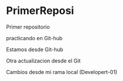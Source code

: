 # PrimerReposi
Primer repositorio

practicando en Git-hub 

Estamos desde Git-hub

Otra actualizacion desde el Git

Cambios desde mi rama local (Developert-01)
